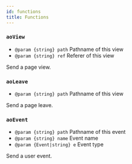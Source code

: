 ```yaml
---
id: functions
title: Functions
---
```


### `aoView`

- `@param {string} path` Pathname of this view
- `@param {string} ref` Referer of this view

Send a page view.

### `aoLeave`

- `@param {string} path` Pathname of this view

Send a page leave.

### `aoEvent`

- `@param {string} path` Pathname of this event
- `@param {string} name` Event name
- `@param {Event|string} e` Event type

Send a user event.
